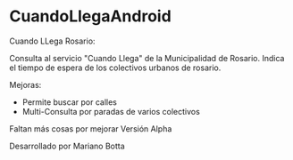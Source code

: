 CuandoLlegaAndroid
==================

Cuando LLega Rosario:

Consulta al servicio "Cuando Llega" de la Municipalidad de Rosario. Indica el tiempo de espera de los colectivos urbanos de rosario. 

Mejoras:
 * Permite buscar por calles
 * Multi-Consulta por paradas de varios colectivos
 
Faltan más cosas por mejorar
Versión Alpha

Desarrollado por Mariano Botta

